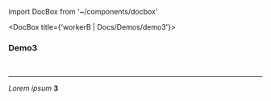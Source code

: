 import DocBox from '~/components/docbox'

<DocBox title={'workerB | Docs/Demos/demo3'}>

### **Demo3**
<br/>
<hr/>

_Lorem ipsum_ **3**

</DocBox>